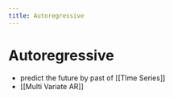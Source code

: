 ```yaml
---
title: Autoregressive
---
```


# Autoregressive
- predict the future by past of [[TIme Series]]
- [[Multi Variate AR]]








































